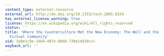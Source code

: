 ```yaml
---
content_type: external-resource
external_url: http://dx.doi.org/10.1353/tech.2005.0154
has_external_license_warning: true
license: https://en.wikipedia.org/wiki/All_rights_reserved
status: ''
title: 'Where the Counterculture Met the New Economy: The Well and the Origins of
  Virtual Community'
uid: 3a0e1c9e-1de9-407e-80dd-739e14830ccc
wayback_url: ''
---
```

